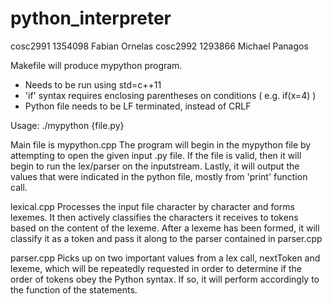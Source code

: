 # python_interpreter
cosc2991 1354098 Fabian Ornelas
cosc2992 1293866 Michael Panagos

Makefile will produce mypython program.

- Needs to be run using std=c++11
- 'if' syntax requires enclosing parentheses on conditions ( e.g. if(x=4) )
- Python file needs to be LF terminated, instead of CRLF

Usage: 
./mypython {file.py}


Main file is mypython.cpp
The program will begin in the mypython file by attempting to open the given input .py file.
If the file is valid, then it will begin to run the lex/parser on the inputstream.
Lastly, it will output the values that were indicated in the python file, mostly from 'print' function call.

lexical.cpp
Processes the input file character by character and forms lexemes. It then actively classifies the characters it receives to tokens based on the content of the lexeme. After a lexeme has been formed, it will classify it as a token
and pass it along to the parser contained in parser.cpp

parser.cpp
Picks up on two important values from a lex call, nextToken and lexeme, which will be repeatedly requested in order to determine if the order of tokens obey the Python syntax. If so, it will perform accordingly to the function of the statements.
